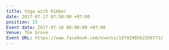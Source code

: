 ```yaml
---
title: Yoga with Kimber
date: 2017-07-17 07:50:00 +07:00
position: 15
Event date: 2017-07-18 00:00:00 +07:00
Venue: The Grove
Event URL: https://www.facebook.com/events/1879290562336773/
---
```


